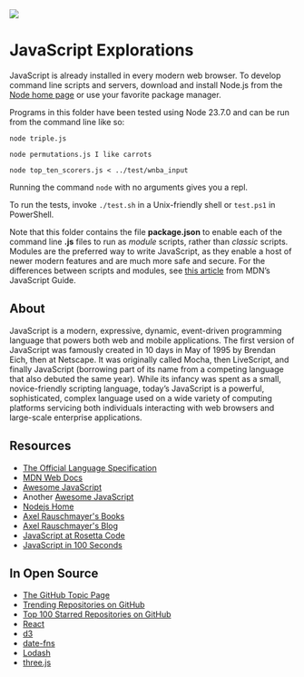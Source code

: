 <img src="https://raw.githubusercontent.com/rtoal/ple/main/docs/resources/javascript-logo-64.png">

# JavaScript Explorations

JavaScript is already installed in every modern web browser. To develop command line scripts and servers, download and install Node.js from the [Node home page](https://nodejs.org) or use your favorite package manager.

Programs in this folder have been tested using Node 23.7.0 and can be run from the command line like so:

```
node triple.js
```

```
node permutations.js I like carrots
```

```
node top_ten_scorers.js < ../test/wnba_input
```

Running the command `node` with no arguments gives you a repl.

To run the tests, invoke `./test.sh` in a Unix-friendly shell or `test.ps1` in PowerShell.

Note that this folder contains the file **package.json** to enable each of the command line **.js** files to run as _module_ scripts, rather than _classic_ scripts. Modules are the preferred way to write JavaScript, as they enable a host of newer modern features and are much more safe and secure. For the differences between scripts and modules, see [this article](https://developer.mozilla.org/en-US/docs/Web/JavaScript/Guide/Modules) from MDN’s JavaScript Guide.

## About

JavaScript is a modern, expressive, dynamic, event-driven programming language that powers both web and mobile applications. The first version of JavaScript was famously created in 10 days in May of 1995 by Brendan Eich, then at Netscape. It was originally called Mocha, then LiveScript, and finally JavaScript (borrowing part of its name from a competing language that also debuted the same year). While its infancy was spent as a small, novice-friendly scripting language, today’s JavaScript is a powerful, sophisticated, complex language used on a wide variety of computing platforms servicing both individuals interacting with web browsers and large-scale enterprise applications.

## Resources

- [The Official Language Specification](https://tc39.es/ecma262/)
- [MDN Web Docs](https://developer.mozilla.org/en-US/docs/Web)
- [Awesome JavaScript](https://github.com/sorrycc/awesome-javascript)
- Another [Awesome JavaScript](https://js.libhunt.com/)
- [Nodejs Home](https://nodejs.org)
- [Axel Rauschmayer's Books](https://exploringjs.com/)
- [Axel Rauschmayer's Blog](http://www.2ality.com/)
- [JavaScript at Rosetta Code](https://rosettacode.org/wiki/Category:JavaScript)
- [JavaScript in 100 Seconds](https://www.youtube.com/watch?v=DHjqpvDnNGE)

## In Open Source

- [The GitHub Topic Page](https://github.com/topics/javascript)
- [Trending Repositories on GitHub](https://github.com/trending/javascript)
- [Top 100 Starred Repositories on GitHub](https://github.com/EvanLi/Github-Ranking/blob/master/Top100/JavaScript.md)
- [React](https://github.com/facebook/react)
- [d3](https://github.com/mbostock/d3)
- [date-fns](https://github.com/date-fns/date-fns)
- [Lodash](https://github.com/lodash/lodash)
- [three.js](https://github.com/mrdoob/three.js)
